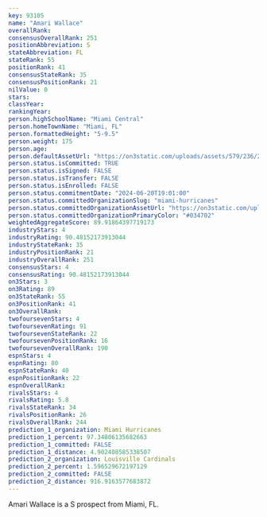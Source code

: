 ```yaml
---
key: 93105
name: "Amari Wallace"
overallRank: 
consensusOverallRank: 251
positionAbbreviation: S
stateAbbreviation: FL
stateRank: 55
positionRank: 41
consensusStateRank: 35
consensusPositionRank: 21
nilValue: 0
stars: 
classYear: 
rankingYear: 
person.highSchoolName: "Miami Central"
person.homeTownName: "Miami, FL"
person.formattedHeight: "5-9.5"
person.weight: 175
person.age: 
person.defaultAssetUrl: "https://on3static.com/uploads/assets/579/236/236579.png"
person.status.isCommitted: TRUE
person.status.isSigned: FALSE
person.status.isTransfer: FALSE
person.status.isEnrolled: FALSE
person.status.commitmentDate: "2024-06-20T19:01:00"
person.status.committedOrganizationSlug: "miami-hurricanes"
person.status.committedOrganizationAssetUrl: "https://on3static.com/uploads/assets/81/146/146081.svg"
person.status.committedOrganizationPrimaryColor: "#034702"
weightedAggregateScore: 89.91864397719173
industryStars: 4
industryRating: 90.48152173913044
industryStateRank: 35
industryPositionRank: 21
industryOverallRank: 251
consensusStars: 4
consensusRating: 90.48152173913044
on3Stars: 3
on3Rating: 89
on3StateRank: 55
on3PositionRank: 41
on3OverallRank: 
twofoursevenStars: 4
twofoursevenRating: 91
twofoursevenStateRank: 22
twofoursevenPositionRank: 16
twofoursevenOverallRank: 190
espnStars: 4
espnRating: 80
espnStateRank: 40
espnPositionRank: 22
espnOverallRank: 
rivalsStars: 4
rivalsRating: 5.8
rivalsStateRank: 34
rivalsPositionRank: 26
rivalsOverallRank: 244
prediction_1_organization: Miami Hurricanes
prediction_1_percent: 97.34806135682663
prediction_1_committed: FALSE
prediction_1_distance: 4.902408585338507
prediction_2_organization: Louisville Cardinals
prediction_2_percent: 1.596529672197129
prediction_2_committed: FALSE
prediction_2_distance: 916.9163577683872
---
```

Amari Wallace is a S prospect from Miami, FL.